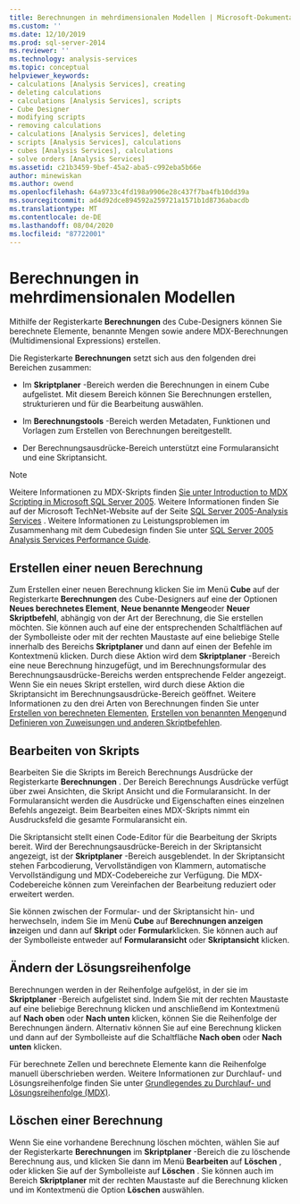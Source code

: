 ```yaml
---
title: Berechnungen in mehrdimensionalen Modellen | Microsoft-Dokumentation
ms.custom: ''
ms.date: 12/10/2019
ms.prod: sql-server-2014
ms.reviewer: ''
ms.technology: analysis-services
ms.topic: conceptual
helpviewer_keywords:
- calculations [Analysis Services], creating
- deleting calculations
- calculations [Analysis Services], scripts
- Cube Designer
- modifying scripts
- removing calculations
- calculations [Analysis Services], deleting
- scripts [Analysis Services], calculations
- cubes [Analysis Services], calculations
- solve orders [Analysis Services]
ms.assetid: c21b3459-9bef-45a2-aba5-c992eba5b66e
author: minewiskan
ms.author: owend
ms.openlocfilehash: 64a9733c4fd198a9906e28c437f7ba4fb10dd39a
ms.sourcegitcommit: ad4d92dce894592a259721a1571b1d8736abacdb
ms.translationtype: MT
ms.contentlocale: de-DE
ms.lasthandoff: 08/04/2020
ms.locfileid: "87722001"
---
```

# <a name="calculations-in-multidimensional-models"></a>Berechnungen in mehrdimensionalen Modellen
  Mithilfe der Registerkarte **Berechnungen** des Cube-Designers können Sie berechnete Elemente, benannte Mengen sowie andere MDX-Berechnungen (Multidimensional Expressions) erstellen.  
  
 Die Registerkarte **Berechnungen** setzt sich aus den folgenden drei Bereichen zusammen:  
  
-   Im **Skriptplaner** -Bereich werden die Berechnungen in einem Cube aufgelistet. Mit diesem Bereich können Sie Berechnungen erstellen, strukturieren und für die Bearbeitung auswählen.  
  
-   Im **Berechnungstools** -Bereich werden Metadaten, Funktionen und Vorlagen zum Erstellen von Berechnungen bereitgestellt.  
  
-   Der Berechnungsausdrücke-Bereich unterstützt eine Formularansicht und eine Skriptansicht.  
  
> [!NOTE]  
>  Weitere Informationen zu MDX-Skripts finden [Sie unter Introduction to MDX Scripting in Microsoft SQL Server 2005](https://go.microsoft.com/fwlink/?LinkId=81892). Weitere Informationen finden Sie auf der Microsoft TechNet-Website auf der Seite [SQL Server 2005-Analysis Services](https://go.microsoft.com/fwlink/?LinkId=80853) . Weitere Informationen zu Leistungsproblemen im Zusammenhang mit dem Cubedesign finden Sie unter [SQL Server 2005 Analysis Services Performance Guide](https://download.microsoft.com/download/8/5/e/85eea4fa-b3bb-4426-97d0-7f7151b2011c/ssas2005perfguide.doc).  
  
## <a name="creating-a-new-calculation"></a>Erstellen einer neuen Berechnung  
 Zum Erstellen einer neuen Berechnung klicken Sie im Menü **Cube** auf der Registerkarte **Berechnungen** des Cube-Designers auf eine der Optionen **Neues berechnetes Element**, **Neue benannte Menge**oder **Neuer Skriptbefehl**, abhängig von der Art der Berechnung, die Sie erstellen möchten. Sie können auch auf eine der entsprechenden Schaltflächen auf der Symbolleiste oder mit der rechten Maustaste auf eine beliebige Stelle innerhalb des Bereichs **Skriptplaner** und dann auf einen der Befehle im Kontextmenü klicken. Durch diese Aktion wird dem **Skriptplaner** -Bereich eine neue Berechnung hinzugefügt, und im Berechnungsformular des Berechnungsausdrücke-Bereichs werden entsprechende Felder angezeigt. Wenn Sie ein neues Skript erstellen, wird durch diese Aktion die Skriptansicht im Berechnungsausdrücke-Bereich geöffnet. Weitere Informationen zu den drei Arten von Berechnungen finden Sie unter [Erstellen von berechneten Elementen](create-calculated-members.md), [Erstellen von benannten Mengen](create-named-sets.md)und [Definieren von Zuweisungen und anderen Skriptbefehlen](define-assignments-and-other-script-commands.md).  
  
## <a name="editing-scripts"></a>Bearbeiten von Skripts  
 Bearbeiten Sie die Skripts im Bereich Berechnungs Ausdrücke der Registerkarte **Berechnungen** . Der Bereich Berechnungs Ausdrücke verfügt über zwei Ansichten, die Skript Ansicht und die Formularansicht. In der Formularansicht werden die Ausdrücke und Eigenschaften eines einzelnen Befehls angezeigt. Beim Bearbeiten eines MDX-Skripts nimmt ein Ausdrucksfeld die gesamte Formularansicht ein.  
  
 Die Skriptansicht stellt einen Code-Editor für die Bearbeitung der Skripts bereit. Wird der Berechnungsausdrücke-Bereich in der Skriptansicht angezeigt, ist der **Skriptplaner** -Bereich ausgeblendet. In der Skriptansicht stehen Farbcodierung, Vervollständigen von Klammern, automatische Vervollständigung und MDX-Codebereiche zur Verfügung. Die MDX-Codebereiche können zum Vereinfachen der Bearbeitung reduziert oder erweitert werden.  
  
 Sie können zwischen der Formular- und der Skriptansicht hin- und herwechseln, indem Sie im Menü **Cube** auf **Berechnungen anzeigen in**zeigen und dann auf **Skript** oder **Formular**klicken. Sie können auch auf der Symbolleiste entweder auf **Formularansicht** oder **Skriptansicht** klicken.  
  
## <a name="changing-solve-order"></a>Ändern der Lösungsreihenfolge  
 Berechnungen werden in der Reihenfolge aufgelöst, in der sie im **Skriptplaner** -Bereich aufgelistet sind. Indem Sie mit der rechten Maustaste auf eine beliebige Berechnung klicken und anschließend im Kontextmenü auf **Nach oben** oder **Nach unten** klicken, können Sie die Reihenfolge der Berechnungen ändern. Alternativ können Sie auf eine Berechnung klicken und dann auf der Symbolleiste auf die Schaltfläche **Nach oben** oder **Nach unten** klicken.  
  
 Für berechnete Zellen und berechnete Elemente kann die Reihenfolge manuell überschrieben werden. Weitere Informationen zur Durchlauf- und Lösungsreihenfolge finden Sie unter [Grundlegendes zu Durchlauf- und Lösungsreihenfolge &#40;MDX&#41;](mdx/mdx-data-manipulation-understanding-pass-order-and-solve-order.md).  
  
## <a name="deleting-a-calculation"></a>Löschen einer Berechnung  
 Wenn Sie eine vorhandene Berechnung löschen möchten, wählen Sie auf der Registerkarte **Berechnungen** im **Skriptplaner** -Bereich die zu löschende Berechnung aus, und klicken Sie dann im Menü **Bearbeiten** auf **Löschen** , oder klicken Sie auf der Symbolleiste auf **Löschen** . Sie können auch im Bereich **Skriptplaner** mit der rechten Maustaste auf die Berechnung klicken und im Kontextmenü die Option **Löschen** auswählen.  
  
  
